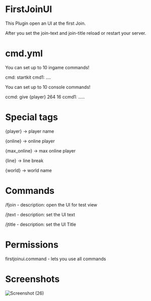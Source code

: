 # FirstJoinUI
This Plugin open an UI at the first Join.

After you set the join-text and join-title reload or restart your server.

# cmd.yml
You can set up to 10 ingame commands!

cmd: startkit
cmd1: ....

You can set up to 10 console commands!

ccmd: give {player} 264 16
ccmd1: .....

# Special tags
{player} -> player name

{online} -> online player

{max_online} -> max online player

{line} -> line break

{world} -> world name

# Commands
/fjoin - description: open the UI for test view

/jtext - description: set the UI text

/jtitle - description: set the UI Title

# Permissions
firstjoinui.command - lets you use all commands

# Screenshots
![Screenshot (26)](https://user-images.githubusercontent.com/67799203/103339571-fcf3ba00-4a81-11eb-9985-7a96faaa9f23.png)

